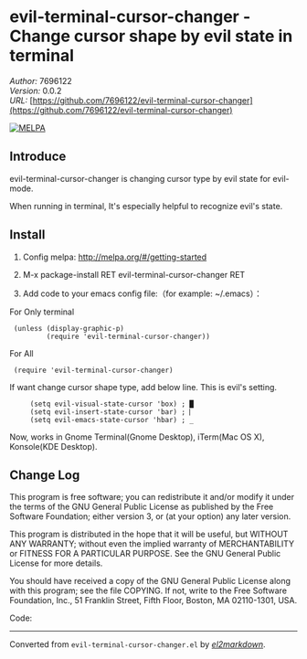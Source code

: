 # evil-terminal-cursor-changer - Change cursor shape by evil state in terminal

*Author:* 7696122<br>
*Version:* 0.0.2<br>
*URL:* [https://github.com/7696122/evil-terminal-cursor-changer](https://github.com/7696122/evil-terminal-cursor-changer)<br>

[![MELPA](http://melpa.org/packages/evil-terminal-cursor-changer-badge.svg)](http://melpa.org/#/evil-terminal-cursor-changer)

## Introduce ##

evil-terminal-cursor-changer is changing cursor type by evil state for evil-mode.
 
When running in terminal, It's especially helpful to recognize evil's state.

## Install ##
 
1. Config melpa: http://melpa.org/#/getting-started
 
2. M-x package-install RET evil-terminal-cursor-changer RET
 
3. Add code to your emacs config file:（for example: ~/.emacs）：
 
For Only terminal
 
     (unless (display-graphic-p)
             (require 'evil-terminal-cursor-changer))
 
For All
 
     (require 'evil-terminal-cursor-changer)
 
If want change cursor shape type, add below line. This is evil's setting.

         (setq evil-visual-state-cursor 'box) ; █
         (setq evil-insert-state-cursor 'bar) ; ⎸
         (setq evil-emacs-state-cursor 'hbar) ; _

Now, works in Gnome Terminal(Gnome Desktop), iTerm(Mac OS X), Konsole(KDE Desktop).

## Change Log

This program is free software; you can redistribute it and/or
modify it under the terms of the GNU General Public License as
published by the Free Software Foundation; either version 3, or
(at your option) any later version.

This program is distributed in the hope that it will be useful,
but WITHOUT ANY WARRANTY; without even the implied warranty of
MERCHANTABILITY or FITNESS FOR A PARTICULAR PURPOSE.  See the GNU
General Public License for more details.

You should have received a copy of the GNU General Public License
along with this program; see the file COPYING.  If not, write to
the Free Software Foundation, Inc., 51 Franklin Street, Fifth
Floor, Boston, MA 02110-1301, USA.

Code:


---
Converted from `evil-terminal-cursor-changer.el` by [*el2markdown*](https://github.com/Lindydancer/el2markdown).
